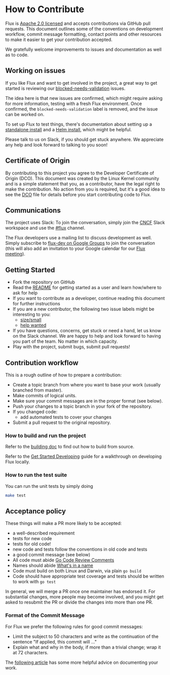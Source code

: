# How to Contribute

Flux is [Apache 2.0 licensed](LICENSE) and accepts contributions via GitHub
pull requests. This document outlines some of the conventions on development
workflow, commit message formatting, contact points and other resources to make
it easier to get your contribution accepted.

We gratefully welcome improvements to issues and documentation as well as to code.

## Working on issues

If you like Flux and want to get involved in the project, a great way to get started
is reviewing our [blocked-needs-validation](https://github.com/weaveworks/flux/issues?q=is%3Aissue+is%3Aopen+label%3Ablocked-needs-validation) issues.

The idea here is that new issues are confirmed, which might require asking
for more information, testing with a fresh Flux environment. Once confirmed,
the `blocked-needs-validation` label is removed, and the issue can be worked
on.

To set up Flux to test things, there's documentation about setting up a
[standalone install](site/get-started.md) and a [Helm
install](site/helm-get-started.md), which might be helpful.

Please talk to us on Slack, if you should get stuck anywhere. We appreciate
any help and look forward to talking to you soon!

## Certificate of Origin

By contributing to this project you agree to the Developer Certificate of
Origin (DCO). This document was created by the Linux Kernel community and is a
simple statement that you, as a contributor, have the legal right to make the
contribution. No action from you is required, but it's a good idea to see the
[DCO](DCO) file for details before you start contributing code to Flux.

## Communications

The project uses Slack: To join the conversation, simply join the
[CNCF](https://slack.cncf.io/) Slack workspace and use the
[#flux](https://cloud-native.slack.com/messages/flux/) channel.

The Flux developers use a mailing list to discuss development as well.
Simply subscribe to [flux-dev on Google
Groups](https://groups.google.com/forum/#!forum/flux-dev) to join the
conversation (this will also add an invitation to your Google calendar
for our [Flux meeting](https://docs.google.com/document/d/1l_M0om0qUEN_NNiGgpqJ2tvsF2iioHkaARDeh6b70B0/edit#)).

## Getting Started

- Fork the repository on GitHub
- Read the [README](README.md#get-started-with-flux) for getting started as
  a user and learn how/where to ask for help
- If you want to contribute as a developer, continue reading this document for further instructions
- If you are a new contributor, the following two issue labels might be
  interesting to you:
  - [size/small](https://github.com/weaveworks/flux/issues?q=is%3Aissue+is%3Aopen+label%3Asize%2Fsmall)
  - [help wanted](https://github.com/weaveworks/flux/issues?q=is%3Aissue+is%3Aopen+label%3A%22help+wanted%22)
- If you have questions, concerns, get stuck or need a hand, let us know
  on the Slack channel. We are happy to help and look forward to having
  you part of the team. No matter in which capacity.
- Play with the project, submit bugs, submit pull requests!

## Contribution workflow

This is a rough outline of how to prepare a contribution:

- Create a topic branch from where you want to base your work (usually branched from master).
- Make commits of logical units.
- Make sure your commit messages are in the proper format (see below).
- Push your changes to a topic branch in your fork of the repository.
- If you changed code:
  - add automated tests to cover your changes
- Submit a pull request to the original repository.

### How to build and run the project

Refer to the [building doc](site/building.md) to find out how to build from
source.

Refer to the [Get Started Developing](site/get-started-developing.md) guide for a walkthrough on developing Flux locally.

### How to run the test suite

You can run the unit tests by simply doing

```bash
make test
```

## Acceptance policy

These things will make a PR more likely to be accepted:

- a well-described requirement
- tests for new code
- tests for old code!
- new code and tests follow the conventions in old code and tests
- a good commit message (see below)
- All code must abide [Go Code Review Comments](https://github.com/golang/go/wiki/CodeReviewComments)
- Names should abide [What's in a name](https://talks.golang.org/2014/names.slide#1)
- Code must build on both Linux and Darwin, via plain `go build`
- Code should have appropriate test coverage and tests should be written
  to work with `go test`

In general, we will merge a PR once one maintainer has endorsed it.
For substantial changes, more people may become involved, and you might
get asked to resubmit the PR or divide the changes into more than one PR.

### Format of the Commit Message

For Flux we prefer the following rules for good commit messages:

- Limit the subject to 50 characters and write as the continuation
  of the sentence "If applied, this commit will ..."
- Explain what and why in the body, if more than a trivial change;
  wrap it at 72 characters.

The [following article](https://chris.beams.io/posts/git-commit/#seven-rules)
has some more helpful advice on documenting your work.
